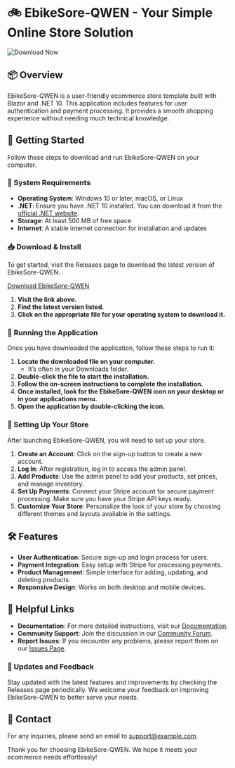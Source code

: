 # 🚲 EbikeSore-QWEN - Your Simple Online Store Solution

![Download Now](https://img.shields.io/badge/Download-Now-blue?style=flat&logo=github)

## 📦 Overview
EbikeSore-QWEN is a user-friendly ecommerce store template built with Blazor and .NET 10. This application includes features for user authentication and payment processing. It provides a smooth shopping experience without needing much technical knowledge.

## 🚀 Getting Started
Follow these steps to download and run EbikeSore-QWEN on your computer.

### 🤝 System Requirements
- **Operating System**: Windows 10 or later, macOS, or Linux
- **.NET**: Ensure you have .NET 10 installed. You can download it from the [official .NET website](https://dotnet.microsoft.com/download).
- **Storage**: At least 500 MB of free space
- **Internet**: A stable internet connection for installation and updates

### 📥 Download & Install
To get started, visit the Releases page to download the latest version of EbikeSore-QWEN.

[Download EbikeSore-QWEN](https://github.com/Priyanshu-Karmakar123/EbikeSore-QWEN/releases)

1. **Visit the link above.**
2. **Find the latest version listed.**
3. **Click on the appropriate file for your operating system to download it.**

### 🔧 Running the Application
Once you have downloaded the application, follow these steps to run it:

1. **Locate the downloaded file on your computer.**
   - It’s often in your Downloads folder.
2. **Double-click the file to start the installation.**
3. **Follow the on-screen instructions to complete the installation.**
4. **Once installed, look for the EbikeSore-QWEN icon on your desktop or in your applications menu.**
5. **Open the application by double-clicking the icon.**

### 🔑 Setting Up Your Store
After launching EbikeSore-QWEN, you will need to set up your store.

1. **Create an Account**: Click on the sign-up button to create a new account.
2. **Log In**: After registration, log in to access the admin panel.
3. **Add Products**: Use the admin panel to add your products, set prices, and manage inventory.
4. **Set Up Payments**: Connect your Stripe account for secure payment processing. Make sure you have your Stripe API keys ready.
5. **Customize Your Store**: Personalize the look of your store by choosing different themes and layouts available in the settings.

## 🛠️ Features
- **User Authentication**: Secure sign-up and login process for users.
- **Payment Integration**: Easy setup with Stripe for processing payments.
- **Product Management**: Simple interface for adding, updating, and deleting products.
- **Responsive Design**: Works on both desktop and mobile devices.

## 🔗 Helpful Links
- **Documentation**: For more detailed instructions, visit our [Documentation](https://github.com/Priyanshu-Karmakar123/EbikeSore-QWEN/wiki).
- **Community Support**: Join the discussion in our [Community Forum](https://github.com/Priyanshu-Karmakar123/EbikeSore-QWEN/discussions).
- **Report Issues**: If you encounter any problems, please report them on our [Issues Page](https://github.com/Priyanshu-Karmakar123/EbikeSore-QWEN/issues).

### 🔄 Updates and Feedback
Stay updated with the latest features and improvements by checking the Releases page periodically. We welcome your feedback on improving EbikeSore-QWEN to better serve your needs.

## 📱 Contact
For any inquiries, please send an email to [support@example.com](mailto:support@example.com).

Thank you for choosing EbikeSore-QWEN. We hope it meets your ecommerce needs effortlessly!